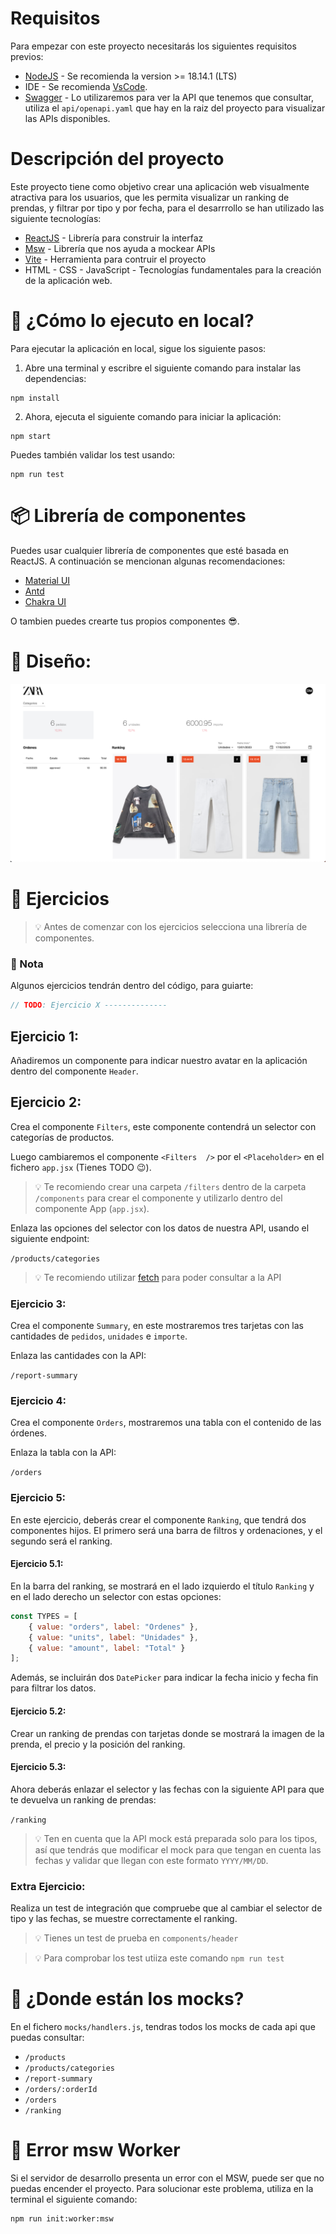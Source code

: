 # Requisitos

Para empezar con este proyecto necesitarás los siguientes requisitos previos:

- [NodeJS](https://nodejs.org/en/) - Se recomienda la version >= 18.14.1 (LTS)
- IDE - Se recomienda [VsCode](https://code.visualstudio.com/).
- [Swagger](https://editor.swagger.io/) - Lo utilizaremos para ver la API que tenemos que consultar, utiliza el `api/openapi.yaml` que hay en la raiz del proyecto para visualizar las APIs disponibles.

# Descripción del proyecto

Este proyecto tiene como objetivo crear una aplicación web visualmente atractiva para los usuarios, que les permita visualizar un ranking de prendas, y filtrar por tipo y por fecha, para el desarrrollo se han utilizado las siguiente tecnologías:

- [ReactJS](https://reactjs.org/) - Librería para construir la interfaz
- [Msw](https://mswjs.io/) - Librería que nos ayuda a mockear APIs
- [Vite](https://vitejs.dev/) - Herramienta para contruir el proyecto
- HTML - CSS - JavaScript - Tecnologías fundamentales para la creación de la aplicación web.

# 🚀 ¿Cómo lo ejecuto en local?

Para ejecutar la aplicación en local, sigue los siguiente pasos:

1. Abre una terminal y escribre el siguiente comando para instalar las dependencias:

```shell
npm install
```

2. Ahora, ejecuta el siguiente comando para iniciar la aplicación:

```shell
npm start
```

Puedes también validar los test usando:
```shell
npm run test
```

# 📦 Librería de componentes 

Puedes usar cualquier librería de componentes que esté basada en ReactJS. A continuación se mencionan algunas recomendaciones:

- [Material UI](https://mui.com/)
- [Antd](https://ant.design/)
- [Chakra UI](https://chakra-ui.com/)

O tambien puedes crearte tus propios componentes 😎.

# 🗽 Diseño:

![Diseño](./design.png)

# 💪 Ejercicios

>💡 Antes de comenzar con los ejercicios selecciona una librería de componentes.

### 📝 Nota 
Algunos ejercicios tendrán dentro del código, para guiarte:

```js
// TODO: Ejercicio X --------------
``` 

## Ejercicio 1:

Añadiremos un componente para indicar nuestro avatar en la aplicación dentro del componente `Header`.

## Ejercicio 2:

Crea el componente `Filters`, este componente contendrá un selector con categorías de productos.

Luego cambiaremos el componente `<Filters  />` por el `<Placeholder>` en el fichero `app.jsx` (Tienes TODO 😉).

>💡 Te recomiendo crear una carpeta `/filters` dentro de la carpeta `/components` para crear el componente y utilizarlo dentro del componente App (`app.jsx`).


Enlaza las opciones del selector con los datos de nuestra API, usando el siguiente endpoint:

`/products/categories`

>💡 Te recomiendo utilizar [fetch](https://developer.mozilla.org/en-US/docs/Web/API/Fetch_API/Using_Fetch) para poder consultar a la API


### Ejercicio 3:

Crea el componente `Summary`, en este mostraremos tres tarjetas con las cantidades de `pedidos`, `unidades` e `importe`.

Enlaza las cantidades con la API:

`/report-summary`


### Ejercicio 4:

Crea el componente `Orders`, mostraremos una tabla con el contenido de las órdenes.

Enlaza la tabla con la API:

`/orders`

### Ejercicio 5:

En este ejercicio, deberás crear el componente `Ranking`, que tendrá dos componentes hijos. El primero será una barra de filtros y ordenaciones, y el segundo será el ranking.

#### Ejercicio 5.1:

En la barra del ranking, se mostrará en el lado izquierdo el título `Ranking` y en el lado derecho un selector con estas opciones:

```js
const TYPES = [
    { value: "orders", label: "Ordenes" },
    { value: "units", label: "Unidades" },
    { value: "amount", label: "Total" }
];
```

Además, se incluirán dos `DatePicker` para indicar la fecha inicio y fecha fin para filtrar los datos.

#### Ejercicio 5.2:

Crear un ranking de prendas con tarjetas donde se mostrará la imagen de la prenda, el precio y la posición del ranking.

#### Ejercicio 5.3:

Ahora deberás enlazar el selector y las fechas con la siguiente API para que te devuelva un ranking de prendas:

`/ranking`


>💡 Ten en cuenta que la API mock está preparada solo para los tipos, así que tendrás que modificar el mock para que tengan en cuenta las fechas y validar que llegan con este formato `YYYY/MM/DD`.

### Extra Ejercicio:

Realiza un test de integración que compruebe que al cambiar el selector de tipo y las fechas, se muestre correctamente el ranking.

>💡 Tienes un test de prueba en `components/header` 

>💡 Para comprobar los test utiiza este comando `npm run test`

# 🤔 ¿Donde están los mocks?

En el fichero `mocks/handlers.js`, tendras todos los mocks de cada api que puedas consultar:

- `/products`
- `/products/categories`
- `/report-summary`
- `/orders/:orderId`
- `/orders`
- `/ranking`

# 🥺 Error msw Worker

Si el servidor de desarrollo presenta un error con el MSW, puede ser que no puedas encender el proyecto. Para solucionar este problema, utiliza en la terminal el siguiente comando:

```shell
npm run init:worker:msw
```
